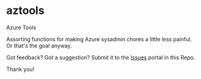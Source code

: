 # aztools

Azure Tools

Assorting functions for making Azure sysadmin chores a little less painful. Or that's the goal anyway.

Got feedback? Got a suggestion? Submit it to the [Issues](https://github.com/Skatterbrainz/aztools/issues) portal in this Repo.

Thank you!
